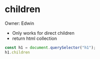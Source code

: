 # children

Owner: Edwin

- Only works for direct children
- return html collection

```jsx
const h1 = document.querySelector("h1");
h1.children
```